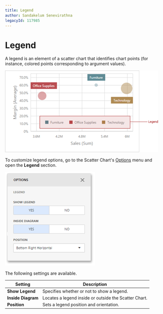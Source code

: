 ```yaml
---
title: Legend
author: Sandakelum Senevirathna
legacyId: 117985
---
```

# Legend
A legend is an element of a scatter chart that identifies chart points (for instance, colored points corresponding to argument values).

![wdd-scatter-chart-legend](../../../../images/img125606.png)

To customize legend options, go to the Scatter Chart's [Options](../../ui-elements/dashboard-item-menu.md) menu and open the **Legend** section.

![wdd-scatter-chart-legend-options](../../../../images/img125601.png)

The following settings are available.

| Setting | Description |
|---|---|
| **Show Legend** | Specifies whether or not to show a legend. |
| **Inside Diagram** | Locates a legend inside or outside the Scatter Chart. |
| **Position** | Sets a legend position and orientation. |